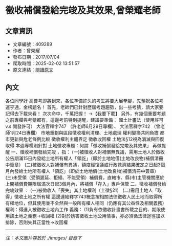 # 徵收補償發給完竣及其效果,曾榮耀老師

## 文章資訊
- 文章編號：409289
- 作者：曾榮耀
- 發布日期：2017/07/04
- 爬取時間：2025-02-02 13:51:57
- 原文連結：[閱讀原文](https://real-estate.get.com.tw/Columns/detail.aspx?no=409289)

## 內文
各位同學好
高普考即將到來，各位準備許久的考生將要大展拳腳，先預祝各位考運亨通，金榜題名！
首先，老師們已針對歷屆考題趨勢，出一些考猜，請大家要記得去下載來看！
次次命中，千萬把握！
→【我要下載】
另外，有幾個重要考題之前專欄與考猜都有，這邊考前特別提醒，建議要準備：
國土計畫法（使用許可v.s.開發許可）
大法官釋字747
（許老師6月29日專欄）、
大法官釋字742
（曾老師1月24日專欄）
市地重劃與區段徵收權利清理、土地處理
權利變換共同負擔
都市更新與危老條例比較
徵收權利主體界定
徵收收回權
土地法§12視為消滅與回復取得
本週專欄則針對
土地徵收專題：何謂「徵收補償發給完竣及其效果」
再做提醒
一、徵收補償發給完竣
，指：
(一)被徵收人對補償無異議，需用土地人於徵收公告期滿15日內發給土地所有權人「領訖」（即於土地地價(土地改良物)補償清冊中簽章）
(二)被徵收人對補償有異議，額度經復議或行政救濟結果確定之日起3個月內發給土地所有權人「領訖」（即於土地地價(土地改良物)補償清冊中簽章）
(三)未受領（受領遲延、拒絕、不能受領）補償費，直轄市、縣(市)主管機關應於上開補償費期限屆滿次日起3個月內，將補償「存入」專戶保管
二、徵收補償發給完竣效果
：
(一)被徵收人「喪失」其土地權利（土徵§21）
(二)需用土地人「取得」徵收土地之所有權
這邊連結釋字743概念按相關法律徵收人民土地而取得所有權地位，但其使用並不全然與一般所有權人相同（仍應有其公益性及相關義務）
權利：得進入被徵收土地內工作
義務：
(1)負有依徵收計畫書所載之目的、期限使用該土地之義務→收回權
(2)對於妨害徵收土地公用情事，亦必須循法律途徑加以排除，否則失其正當性→收回權

---
*注：本文圖片存放於 ./images/ 目錄下*
